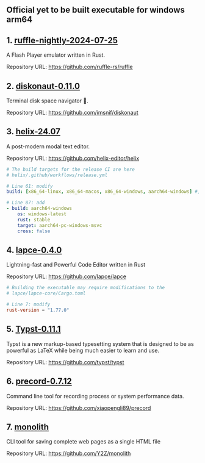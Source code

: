 ## Official yet to be built executable for windows arm64

## 1. [ruffle-nightly-2024-07-25](https://github.com/iKineticate/Windows-ARM64-Binaries/releases/download/ruffle/ruffle.7z)

A Flash Player emulator written in Rust.

Repository URL: https://github.com/ruffle-rs/ruffle

## 2. [diskonaut-0.11.0](https://github.com/iKineticate/Windows-ARM64-Binaries/releases/download/diskonaut/diskonaut.7z)

Terminal disk space navigator 🔭.

Repository URL: https://github.com/imsnif/diskonaut

## 3. [helix-24.07](https://github.com/iKineticate/Windows-ARM64-Binaries/releases/download/helix/hx.7z)
A post-modern modal text editor.

Repository URL: https://github.com/helix-editor/helix

```yml
# The build targets for the release CI are here
# helix/.github/workflows/release.yml

# Line 61: modify
build: [x86_64-linux, x86_64-macos, x86_64-windows, aarch64-windows] #, x86_64-win-gnu, win32-msvc

# Line 87: add
- build: aarch64-windows
    os: windows-latest
    rust: stable
    target: aarch64-pc-windows-msvc
    cross: false
```

## 4. [lapce-0.4.0](https://github.com/iKineticate/Windows-ARM64-Binaries/releases/download/lapce/lapce.7z)

Lightning-fast and Powerful Code Editor written in Rust

Repository URL: https://github.com/lapce/lapce

```toml
# Building the executable may require modifications to the
# lapce/lapce-core/Cargo.toml

# Line 7: modify
rust-version = "1.77.0"
```

## 5. [Typst-0.11.1](https://github.com/iKineticate/Windows-ARM64-Binaries/releases/download/Typst/typst.7z)

Typst is a new markup-based typesetting system that is designed to be as powerful as LaTeX while being much easier to learn and use.

Repository URL: https://github.com/typst/typst

## 6. [precord-0.7.12](https://github.com/iKineticate/Windows-ARM64-Binaries/releases/download/precord/precord.7z)

Command line tool for recording process or system performance data.

Repository URL: https://github.com/xiaopengli89/precord

## 7. [monolith](https://github.com/iKineticate/Windows-ARM64-Binaries/releases/download/monolith/monolith.7z)

CLI tool for saving complete web pages as a single HTML file

Repository URL: https://github.com/Y2Z/monolith